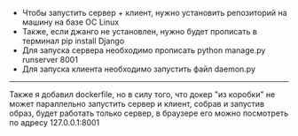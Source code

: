* Чтобы запустить сервер + клиент, нужно установить репозиторий на машину на базе ОС Linux
* Также, если джанго не установлен, нужно будет прописать в терминал pip install Django
* Для запуска сервера необходимо прописать python manage.py runserver 8001
* Для запуска клиента необходимо запустить файл daemon.py
----
Также я добавил dockerfile, но в силу того, что докер "из коробки" не может параллельно запустить сервер и клиент,
собрав и запустив образ, будет работать только сервер, в браузере его можно посмотреть по адресу 127.0.0.1:8001
